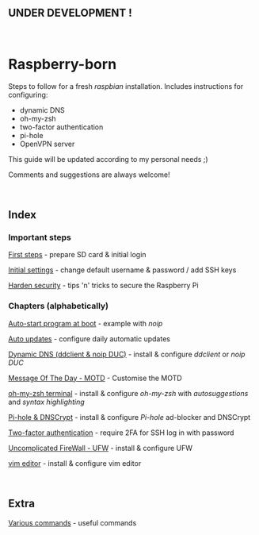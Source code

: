 ## UNDER DEVELOPMENT !

<br>

# Raspberry-born

Steps to follow for a fresh *raspbian* installation. Includes instructions for configuring:

- dynamic DNS
- oh-my-zsh
- two-factor authentication
- pi-hole
- OpenVPN server

This guide will be updated according to my personal needs ;)

Comments and suggestions are always welcome!

<br>

## Index

### Important steps

[First steps](https://github.com/smyrnakis/raspberry-born/blob/main/chapters/first-steps.md) - prepare SD card & initial login

[Initial settings](https://github.com/smyrnakis/raspberry-born/blob/main/chapters/initial-settings.md) - change default username & password / add SSH keys

[Harden security](https://github.com/smyrnakis/raspberry-born/blob/main/chapters/harden.md) - tips 'n' tricks to secure the Raspberry Pi

### Chapters (alphabetically)

[Auto-start program at boot](https://github.com/smyrnakis/raspberry-born/blob/main/chapters/autostart.md) - example with *noip*

[Auto updates](https://github.com/smyrnakis/raspberry-born/blob/main/chapters/auto-updates.md) - configure daily automatic updates

[Dynamic DNS (ddclient & noip DUC)](https://github.com/smyrnakis/raspberry-born/blob/main/chapters/dynamic-dns.md) - install & configure *ddclient* or *noip DUC*

[Message Of The Day - MOTD](https://github.com/smyrnakis/raspberry-born/blob/main/chapters/motd.md) - Customise the MOTD

[oh-my-zsh terminal](https://github.com/smyrnakis/raspberry-born/blob/main/chapters/zsh.md) - install & configure *oh-my-zsh* with *autosuggestions* and *syntax highlighting*

[Pi-hole & DNSCrypt](https://github.com/smyrnakis/raspberry-born/blob/main/chapters/pihole.md) - install & configure *Pi-hole* ad-blocker and DNSCrypt

[Two-factor authentication](https://github.com/smyrnakis/raspberry-born/blob/main/chapters/2FA.md) - require 2FA for SSH log in with password

[Uncomplicated FireWall - UFW](https://github.com/smyrnakis/raspberry-born/blob/main/chapters/ufw.md) - install & configure UFW

[vim editor](https://github.com/smyrnakis/raspberry-born/blob/main/chapters/vim.md) - install & configure vim editor

<br>

## Extra

[Various commands](https://github.com/smyrnakis/raspberry-born/blob/main/chapters/extra.md) - useful commands